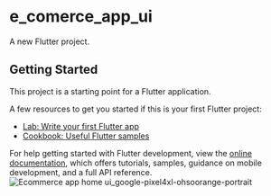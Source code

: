 # e_comerce_app_ui

A new Flutter project.

## Getting Started

This project is a starting point for a Flutter application.

A few resources to get you started if this is your first Flutter project:

- [Lab: Write your first Flutter app](https://docs.flutter.dev/get-started/codelab)
- [Cookbook: Useful Flutter samples](https://docs.flutter.dev/cookbook)

For help getting started with Flutter development, view the
[online documentation](https://docs.flutter.dev/), which offers tutorials,
samples, guidance on mobile development, and a full API reference.
![Ecommerce app home ui_google-pixel4xl-ohsoorange-portrait](https://user-images.githubusercontent.com/36195634/202363503-b9920d6c-d5ff-4f82-a98f-6324ddb2e829.png)

